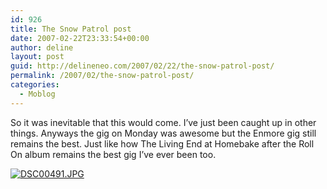 ```yaml
---
id: 926
title: The Snow Patrol post
date: 2007-02-22T23:33:54+00:00
author: deline
layout: post
guid: http://delineneo.com/2007/02/22/the-snow-patrol-post/
permalink: /2007/02/the-snow-patrol-post/
categories:
  - Moblog
---
```

So it was inevitable that this would come. I&#8217;ve just been caught up in other things. Anyways the gig on Monday was awesome but the Enmore gig still remains the best. Just like how The Living End at Homebake after the Roll On album remains the best gig I&#8217;ve ever been too.

<!--Mime Type of File is image/jpeg -->

<div>
  <a href="http://delineneo.com/wp-photos/20070222-063354-1.jpg"><img src="http://delineneo.com/wp-photos/thumb.20070222-063354-1.jpg" alt="DSC00491.JPG" /></a>
</div>
